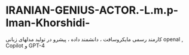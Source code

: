 # IRANIAN-GENIUS-ACTOR.-L.m.p-Iman-Khorshidi-
کارمند رسمی مایکروسافت ، دانشمند داده ، پیشرو در تولید مدلهای زبانی openal  , Copilot   و  GPT-4   
